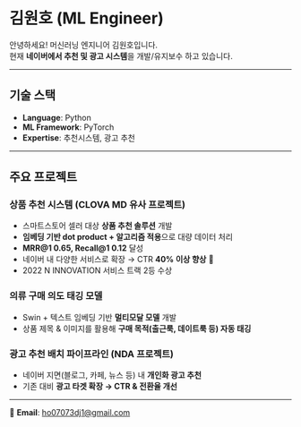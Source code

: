 # 김원호 (ML Engineer)  

안녕하세요! 머신러닝 엔지니어 김원호입니다.  
현재 **네이버에서 추천 및 광고 시스템**을 개발/유지보수 하고 있습니다.  

---

## 기술 스택  
- **Language**: Python  
- **ML Framework**: PyTorch  
- **Expertise**: 추천시스템, 광고 추천

---

## 주요 프로젝트  

### 상품 추천 시스템 (CLOVA MD 유사 프로젝트)  
- 스마트스토어 셀러 대상 **상품 추천 솔루션** 개발  
- **임베딩 기반 dot product + 알고리즘 적용**으로 대량 데이터 처리  
- **MRR@1 0.65, Recall@1 0.12** 달성  
- 네이버 내 다양한 서비스로 확장 → CTR **40% 이상 향상** 🚀  
- 2022 N INNOVATION 서비스 트랙 2등 수상

### 의류 구매 의도 태깅 모델  
- Swin + 텍스트 임베딩 기반 **멀티모달 모델** 개발  
- 상품 제목 & 이미지를 활용해 **구매 목적(출근룩, 데이트룩 등) 자동 태깅**  

### 광고 추천 배치 파이프라인 (NDA 프로젝트)  
- 네이버 지면(블로그, 카페, 뉴스 등) 내 **개인화 광고 추천**  
- 기존 대비 **광고 타겟 확장 → CTR & 전환율 개선**   

---

📧 **Email**: ho07073dj1@gmail.com  
